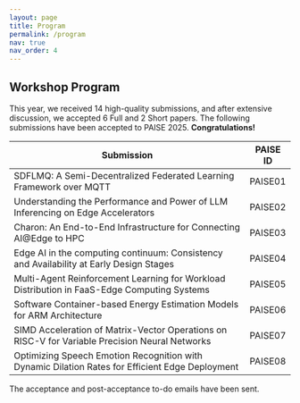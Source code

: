 ```yaml
---
layout: page
title: Program
permalink: /program
nav: true
nav_order: 4
---
```

<!---
| **Name** | **Description** | **Start(PDT)** | **End** | **Duration**|
| :-----:   | :-----: |
| **Introduction** | Introduction and opening remarks | 9:00 AM | 9:10 AM | 10 | 
{: .table}
{: .table-striped}
-->

## Workshop Program

This year, we received 14 high-quality submissions, and after extensive discussion, we accepted 6 Full and 2 Short papers. The following submissions have been accepted to PAISE 2025. **Congratulations!**

| Submission | PAISE ID |
|------------|----------|
| SDFLMQ: A Semi-Decentralized Federated Learning Framework over MQTT | PAISE01 |
| Understanding the Performance and Power of LLM Inferencing on Edge Accelerators | PAISE02 |
| Charon: An End-to-End Infrastructure for Connecting AI@Edge to HPC | PAISE03 |
| Edge AI in the computing continuum: Consistency and Availability at Early Design Stages | PAISE04 |
| Multi-Agent Reinforcement Learning for Workload Distribution in FaaS-Edge Computing Systems | PAISE05 |
| Software Container-based Energy Estimation Models for ARM Architecture | PAISE06 |
| SIMD Acceleration of Matrix-Vector Operations on RISC-V for Variable Precision Neural Networks | PAISE07 |
| Optimizing Speech Emotion Recognition with Dynamic Dilation Rates for Efficient Edge Deployment | PAISE08 |

The acceptance and post-acceptance to-do emails have been sent.
